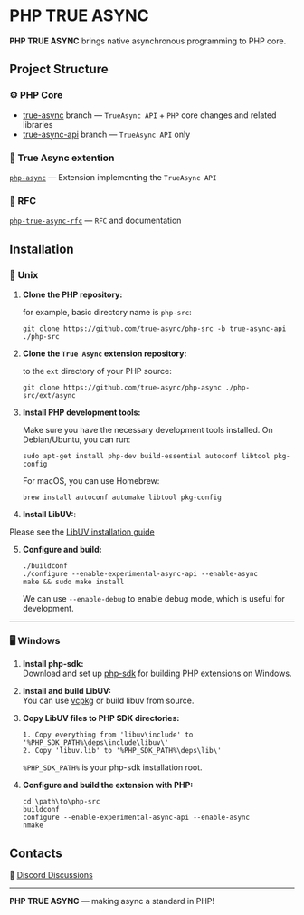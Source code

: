 # PHP TRUE ASYNC

**PHP TRUE ASYNC** brings native asynchronous programming to PHP core.

##  Project Structure

### ⚙️ PHP Core

* [true-async](https://github.com/true-async/php-src/tree/true-async-stable) branch — `TrueAsync API` + `PHP` core changes and related libraries
* [true-async-api](https://github.com/true-async/php-src/tree/true-async-api-stable) branch — `TrueAsync API` only

### 🔌 True Async extention

 [`php-async`](https://github.com/true-async/php-async) — Extension implementing the `TrueAsync API`

### 📄 RFC 
[`php-true-async-rfc`](https://github.com/true-async/php-true-async-rfc) — `RFC` and documentation

## Installation

### 🐧 **Unix**

1. **Clone the PHP repository:**

    for example, basic directory name is `php-src`:

   ```
   git clone https://github.com/true-async/php-src -b true-async-api ./php-src
   ```

2. **Clone the `True Async` extension repository:**

    to the `ext` directory of your PHP source:

    ```
    git clone https://github.com/true-async/php-async ./php-src/ext/async
    ```

3. **Install PHP development tools:**

    Make sure you have the necessary development tools installed. On Debian/Ubuntu, you can run:
    
    ```
    sudo apt-get install php-dev build-essential autoconf libtool pkg-config
    ```
    
    For macOS, you can use Homebrew:
    
    ```
    brew install autoconf automake libtool pkg-config
    ```

4. **Install LibUV:**:
   
Please see the [LibUV installation guide](https://github.com/libuv/libuv)

5. **Configure and build:**

   ```
   ./buildconf
   ./configure --enable-experimental-async-api --enable-async
   make && sudo make install
   ```

   We can use `--enable-debug` to enable debug mode, which is useful for development.

---

### 🖥️ **Windows**

1. **Install php-sdk:**  
   Download and set up [php-sdk](https://wiki.php.net/internals/windows/stepbystepbuild_sdk_2) for building PHP extensions on Windows.

2. **Install and build LibUV:**  
   You can use [vcpkg](https://github.com/microsoft/vcpkg) or build libuv from source.

3. **Copy LibUV files to PHP SDK directories:**

   ```
   1. Copy everything from 'libuv\include' to '%PHP_SDK_PATH%\deps\include\libuv\'
   2. Copy 'libuv.lib' to '%PHP_SDK_PATH%\deps\lib\'
   ```
   `%PHP_SDK_PATH%` is your php-sdk installation root.

4. **Configure and build the extension with PHP:**

   ```
   cd \path\to\php-src
   buildconf
   configure --enable-experimental-async-api --enable-async
   nmake
   ```

## Contacts

💬 [Discord Discussions](https://discord.gg/94xcsfSR)

---

**PHP TRUE ASYNC** — making async a standard in PHP!
